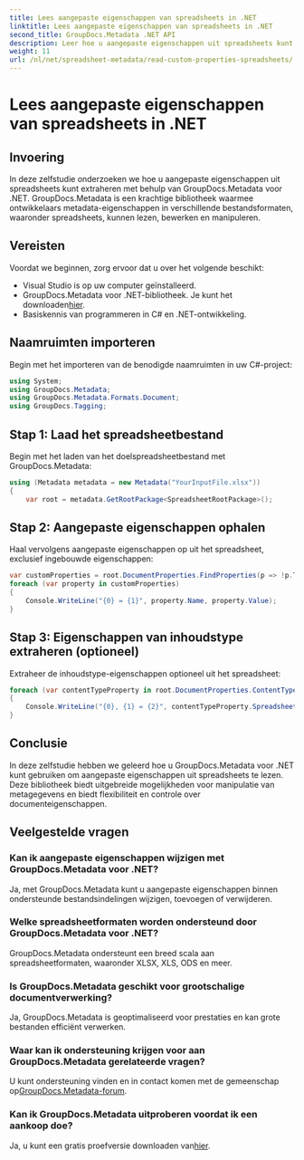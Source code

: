```yaml
---
title: Lees aangepaste eigenschappen van spreadsheets in .NET
linktitle: Lees aangepaste eigenschappen van spreadsheets in .NET
second_title: GroupDocs.Metadata .NET API
description: Leer hoe u aangepaste eigenschappen uit spreadsheets kunt extraheren met GroupDocs.Metadata voor .NET. Verbeter de manipulatie van metagegevens in uw .NET-applicaties.
weight: 11
url: /nl/net/spreadsheet-metadata/read-custom-properties-spreadsheets/
---
```


# Lees aangepaste eigenschappen van spreadsheets in .NET

## Invoering
In deze zelfstudie onderzoeken we hoe u aangepaste eigenschappen uit spreadsheets kunt extraheren met behulp van GroupDocs.Metadata voor .NET. GroupDocs.Metadata is een krachtige bibliotheek waarmee ontwikkelaars metadata-eigenschappen in verschillende bestandsformaten, waaronder spreadsheets, kunnen lezen, bewerken en manipuleren.
## Vereisten
Voordat we beginnen, zorg ervoor dat u over het volgende beschikt:
- Visual Studio is op uw computer geïnstalleerd.
-  GroupDocs.Metadata voor .NET-bibliotheek. Je kunt het downloaden[hier](https://releases.groupdocs.com/metadata/net/).
- Basiskennis van programmeren in C# en .NET-ontwikkeling.

## Naamruimten importeren
Begin met het importeren van de benodigde naamruimten in uw C#-project:
```csharp
using System;
using GroupDocs.Metadata;
using GroupDocs.Metadata.Formats.Document;
using GroupDocs.Tagging;
```
## Stap 1: Laad het spreadsheetbestand
Begin met het laden van het doelspreadsheetbestand met GroupDocs.Metadata:
```csharp
using (Metadata metadata = new Metadata("YourInputFile.xlsx"))
{
    var root = metadata.GetRootPackage<SpreadsheetRootPackage>();
```
## Stap 2: Aangepaste eigenschappen ophalen
Haal vervolgens aangepaste eigenschappen op uit het spreadsheet, exclusief ingebouwde eigenschappen:
```csharp
var customProperties = root.DocumentProperties.FindProperties(p => !p.Tags.Contains(Tags.Document.BuiltIn));
foreach (var property in customProperties)
{
    Console.WriteLine("{0} = {1}", property.Name, property.Value);
}
```
## Stap 3: Eigenschappen van inhoudstype extraheren (optioneel)
Extraheer de inhoudstype-eigenschappen optioneel uit het spreadsheet:
```csharp
foreach (var contentTypeProperty in root.DocumentProperties.ContentTypeProperties.ToList())
{
    Console.WriteLine("{0}, {1} = {2}", contentTypeProperty.SpreadsheetPropertyType, contentTypeProperty.Name, contentTypeProperty.SpreadsheetPropertyValue);
}
```

## Conclusie
In deze zelfstudie hebben we geleerd hoe u GroupDocs.Metadata voor .NET kunt gebruiken om aangepaste eigenschappen uit spreadsheets te lezen. Deze bibliotheek biedt uitgebreide mogelijkheden voor manipulatie van metagegevens en biedt flexibiliteit en controle over documenteigenschappen.

## Veelgestelde vragen
### Kan ik aangepaste eigenschappen wijzigen met GroupDocs.Metadata voor .NET?
Ja, met GroupDocs.Metadata kunt u aangepaste eigenschappen binnen ondersteunde bestandsindelingen wijzigen, toevoegen of verwijderen.
### Welke spreadsheetformaten worden ondersteund door GroupDocs.Metadata voor .NET?
GroupDocs.Metadata ondersteunt een breed scala aan spreadsheetformaten, waaronder XLSX, XLS, ODS en meer.
### Is GroupDocs.Metadata geschikt voor grootschalige documentverwerking?
Ja, GroupDocs.Metadata is geoptimaliseerd voor prestaties en kan grote bestanden efficiënt verwerken.
### Waar kan ik ondersteuning krijgen voor aan GroupDocs.Metadata gerelateerde vragen?
 U kunt ondersteuning vinden en in contact komen met de gemeenschap op[GroupDocs.Metadata-forum](https://forum.groupdocs.com/c/metadata/14).
### Kan ik GroupDocs.Metadata uitproberen voordat ik een aankoop doe?
 Ja, u kunt een gratis proefversie downloaden van[hier](https://releases.groupdocs.com/).